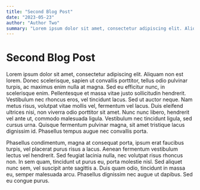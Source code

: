 ```yaml
---
title: "Second Blog Post"
date: "2023-05-23"
author: "Author Two"
summary: "Lorem ipsum dolor sit amet, consectetur adipiscing elit. Aliquam non est lorem. Donec scelerisque,..."
---
```


# Second Blog Post

Lorem ipsum dolor sit amet, consectetur adipiscing elit. Aliquam non est lorem. Donec scelerisque, sapien ut convallis porttitor, tellus odio pulvinar turpis, ac maximus enim nulla at magna. Sed eu efficitur nunc, in scelerisque enim. Pellentesque et massa vitae justo sollicitudin hendrerit. Vestibulum nec rhoncus eros, vel tincidunt lacus. Sed ut auctor neque. Nam metus risus, volutpat vitae mollis vel, fermentum vel lacus. Duis eleifend ultrices nisi, non viverra odio porttitor sit amet. Nunc nunc libero, hendrerit vel ante ut, commodo malesuada ligula. Vestibulum nec tincidunt ligula, sed cursus urna. Quisque fermentum pulvinar magna, sit amet tristique lacus dignissim id. Phasellus tempus augue nec convallis porta.

Phasellus condimentum, magna at consequat porta, ipsum erat faucibus turpis, vel placerat purus risus a lacus. Aenean fermentum vestibulum lectus vel hendrerit. Sed feugiat lacinia nulla, nec volutpat risus rhoncus non. In sem quam, tincidunt ut purus eu, porta molestie nisl. Sed aliquet nunc sem, vel suscipit ante sagittis a. Duis quam odio, tincidunt in massa eu, semper malesuada arcu. Phasellus dignissim nec augue ut dapibus. Sed eu congue purus.
